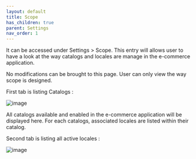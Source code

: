 ```yaml
---
layout: default
title: Scope
has_children: true
parent: Settings
nav_order: 1
---
```


It can be accessed under Settings > Scope. This entry will allows user to have a look at the way catalogs and locales are manage in the e-commerce application.

No modifications can be brought to this page. User can only view the way scope is designed.

First tab is listing Catalogs : 

![image](https://user-images.githubusercontent.com/98949123/212344181-41b562e5-8bce-4c33-9438-ea520533d1e2.png)

All catalogs available and enabled in the e-commerce application will be displayed here. 
For each catalogs, associated locales are listed within their catalog.

Second tab is listing all active locales : 

![image](https://user-images.githubusercontent.com/98949123/212345353-0e8134d1-c768-41d7-a620-b6594e137263.png)
